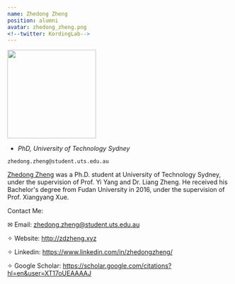 ```yaml
---
name: Zhedong Zheng
position: alumni
avatar: zhedong_zheng.png
<!--twitter: KordingLab-->
---
```


<img width="200" src="{{site.baseurl}}/images/people/{{page.avatar}}" data-action="zoom">

- _PhD, University of Technology Sydney_<br>
<!--- _Science coach. Collaborator. Transdisciplinary optimist._-->

<i class="fa fa-envelope-o"></i> `zhedong.zheng@student.uts.edu.au`

[Zhedong Zheng](http://zdzheng.xyz/) was a Ph.D. student at University of Technology Sydney, under the supervision of Prof. Yi Yang and Dr. Liang Zheng. He received his Bachelor's degree from Fudan University in 2016, under the supervision of Prof. Xiangyang Xue. 

Contact Me:

✉ Email: zhedong.zheng@student.uts.edu.au

✧ Website: http://zdzheng.xyz

✧ Linkedin: https://www.linkedin.com/in/zhedongzheng/

✧ Google Scholar: https://scholar.google.com/citations?hl=en&user=XT17oUEAAAAJ 


